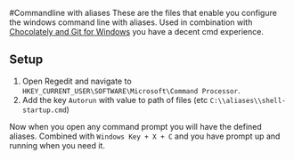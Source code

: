 #Commandline with aliases 
These are the files that enable you configure the windows command line with aliases. Used in combination with [Chocolately and Git for Windows](http://www.jamessturtevant.com/posts/5-Ways-to-install-git-on-Windows/#using-chocolatey) you have a decent cmd experience.

## Setup
1. Open Regedit and navigate to ```HKEY_CURRENT_USER\SOFTWARE\Microsoft\Command Processor```.
2. Add the key ```Autorun``` with value to path of files (etc ```C:\\aliases\\shell-startup.cmd```)

Now when you open any command prompt you will have the defined aliases.  Combined with ```Windows Key + X + C``` and you have prompt up and running when you need it.